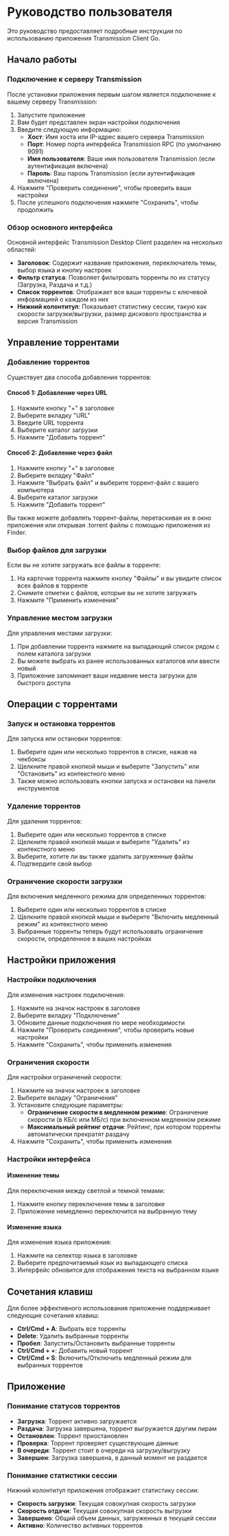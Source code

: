 # Руководство пользователя

Это руководство предоставляет подробные инструкции по использованию приложения Transmission Client Go.

## Начало работы

### Подключение к серверу Transmission

После установки приложения первым шагом является подключение к вашему серверу Transmission:

1. Запустите приложение
2. Вам будет представлен экран настройки подключения
3. Введите следующую информацию:
   - **Хост**: Имя хоста или IP-адрес вашего сервера Transmission
   - **Порт**: Номер порта интерфейса Transmission RPC (по умолчанию 9091)
   - **Имя пользователя**: Ваше имя пользователя Transmission (если аутентификация включена)
   - **Пароль**: Ваш пароль Transmission (если аутентификация включена)
4. Нажмите "Проверить соединение", чтобы проверить ваши настройки
5. После успешного подключения нажмите "Сохранить", чтобы продолжить

### Обзор основного интерфейса

Основной интерфейс Transmission Desktop Client разделен на несколько областей:

- **Заголовок**: Содержит название приложения, переключатель темы, выбор языка и кнопку настроек
- **Фильтр статуса**: Позволяет фильтровать торренты по их статусу (Загрузка, Раздача и т.д.)
- **Список торрентов**: Отображает все ваши торренты с ключевой информацией о каждом из них
- **Нижний колонтитул**: Показывает статистику сессии, такую как скорости загрузки/выгрузки, размер дискового пространства и версия Transmission

## Управление торрентами

### Добавление торрентов

Существует два способа добавления торрентов:

#### Способ 1: Добавление через URL

1. Нажмите кнопку "+" в заголовке
2. Выберите вкладку "URL"
3. Введите URL торрента
4. Выберите каталог загрузки
5. Нажмите "Добавить торрент"

#### Способ 2: Добавление через файл

1. Нажмите кнопку "+" в заголовке
2. Выберите вкладку "Файл"
3. Нажмите "Выбрать файл" и выберите торрент-файл с вашего компьютера
4. Выберите каталог загрузки
5. Нажмите "Добавить торрент"

Вы также можете добавлять торрент-файлы, перетаскивая их в окно приложения или открывая .torrent файлы с помощью приложения из Finder.

### Выбор файлов для загрузки

Если вы не хотите загружать все файлы в торренте:

1. На карточке торрента нажмите кнопку "Файлы" и вы увидите список всех файлов в торренте
2. Снимите отметки с файлов, которые вы не хотите загружать
3. Нажмите "Применить изменения"

### Управление местом загрузки

Для управления местами загрузки:

1. При добавлении торрента нажмите на выпадающий список рядом с полем каталога загрузки
2. Вы можете выбрать из ранее использованных каталогов или ввести новый
3. Приложение запоминает ваши недавние места загрузки для быстрого доступа

## Операции с торрентами

### Запуск и остановка торрентов

Для запуска или остановки торрентов:

1. Выберите один или несколько торрентов в списке, нажав на чекбоксы
2. Щелкните правой кнопкой мыши и выберите "Запустить" или "Остановить" из контекстного меню
3. Также можно использовать кнопки запуска и остановки на панели инструментов

### Удаление торрентов

Для удаления торрентов:

1. Выберите один или несколько торрентов в списке
2. Щелкните правой кнопкой мыши и выберите "Удалить" из контекстного меню
3. Выберите, хотите ли вы также удалить загруженные файлы
4. Подтвердите свой выбор

### Ограничение скорости загрузки

Для включения медленного режима для определенных торрентов:

1. Выберите один или несколько торрентов в списке
2. Щелкните правой кнопкой мыши и выберите "Включить медленный режим" из контекстного меню
3. Выбранные торренты теперь будут использовать ограничение скорости, определенное в ваших настройках

## Настройки приложения

### Настройки подключения

Для изменения настроек подключения:

1. Нажмите на значок настроек в заголовке
2. Выберите вкладку "Подключение"
3. Обновите данные подключения по мере необходимости
4. Нажмите "Проверить соединение", чтобы проверить новые настройки
5. Нажмите "Сохранить", чтобы применить изменения

### Ограничения скорости

Для настройки ограничений скорости:

1. Нажмите на значок настроек в заголовке
2. Выберите вкладку "Ограничения"
3. Установите следующие параметры:
   - **Ограничение скорости в медленном режиме**: Ограничение скорости (в КБ/с или МБ/с) при включенном медленном режиме
   - **Максимальный рейтинг отдачи**: Рейтинг, при котором торренты автоматически прекратят раздачу
4. Нажмите "Сохранить", чтобы применить изменения

### Настройки интерфейса

#### Изменение темы

Для переключения между светлой и темной темами:

1. Нажмите кнопку переключения темы в заголовке
2. Приложение немедленно переключится на выбранную тему

#### Изменение языка

Для изменения языка приложения:

1. Нажмите на селектор языка в заголовке
2. Выберите предпочитаемый язык из выпадающего списка
3. Интерфейс обновится для отображения текста на выбранном языке

## Сочетания клавиш

Для более эффективного использования приложение поддерживает следующие сочетания клавиш:

- **Ctrl/Cmd + A**: Выбрать все торренты
- **Delete**: Удалить выбранные торренты
- **Пробел**: Запустить/Остановить выбранные торренты
- **Ctrl/Cmd + +**: Добавить новый торрент
- **Ctrl/Cmd + S**: Включить/Отключить медленный режим для выбранных торрентов

## Приложение

### Понимание статусов торрентов

- **Загрузка**: Торрент активно загружается
- **Раздача**: Загрузка завершена, торрент выгружается другим пирам
- **Остановлен**: Торрент приостановлен
- **Проверка**: Торрент проверяет существующие данные
- **В очереди**: Торрент стоит в очереди на загрузку/выгрузку
- **Завершен**: Загрузка завершена, в данный момент не раздается

### Понимание статистики сессии

Нижний колонтитул приложения отображает статистику сессии:

- **Скорость загрузки**: Текущая совокупная скорость загрузки
- **Скорость отдачи**: Текущая совокупная скорость выгрузки
- **Завершено**: Общий объем данных, загруженных в текущей сессии
- **Активно**: Количество активных торрентов
